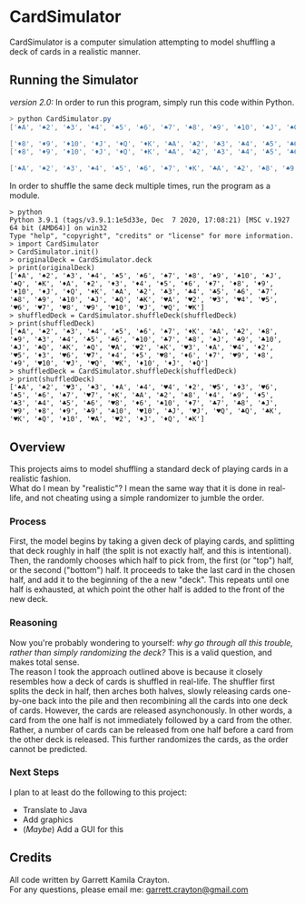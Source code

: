 # CardSimulator
CardSimulator is a computer simulation attempting to model shuffling a deck of cards in a realistic manner. 

## Running the Simulator
*version 2.0:* In order to run this program, simply run this code within Python. 
```powershell
> python CardSimulator.py
['♠A', '♠2', '♠3', '♠4', '♠5', '♠6', '♠7', '♠8', '♠9', '♠10', '♠J', '♠Q', '♠K', '♦A', '♦2', '♦3', '♦4', '♦5', '♦6', '♦7', '♦8', '♦9', '♦10', '♦J', '♦Q', '♦K', '♣A', '♣2', '♣3', '♣4', '♣5', '♣6', '♣7', '♣8', '♣9', '♣10', '♣J', '♣Q', '♣K', '♥A', '♥2', '♥3', '♥4', '♥5', '♥6', '♥7', '♥8', '♥9', '♥10', '♥J', '♥Q', '♥K']

['♦8', '♦9', '♦10', '♦J', '♦Q', '♦K', '♣A', '♣2', '♣3', '♣4', '♣5', '♣6', '♣7', '♦7', '♦6', '♦5', '♦4', '♥K', '♦3', '♦2', '♦A', '♥Q', '♥J', '♥10', '♠K', '♥9', '♥8', '♥7', '♠Q', '♠J', '♠10', '♠9', '♥6', '♥5', '♥4', '♥3', '♠8', '♥2', '♥A', '♣K', '♠7', '♠6', '♣Q', '♣J', '♣10', '♠5', '♠4', '♣9', '♠3', '♣8', '♠2', '♠A']
['♦8', '♦9', '♦10', '♦J', '♦Q', '♦K', '♣A', '♣2', '♣3', '♣4', '♣5', '♣6', '♣7', '♦7', '♦6', '♦5', '♦4', '♥K', '♦3', '♠A', '♠9', '♠2', '♣8', '♠3', '♣9', '♠10', '♠4', '♠J', '♠Q', '♠5', '♣10', '♥7', '♣J', '♥8', '♣Q', '♥9', '♠6', '♠7', '♠K', '♣K', '♥A', '♥2', '♥10', '♥J', '♥Q', '♠8', '♥3', '♦A', '♥4', '♥5', '♦2', '♥6']

['♠A', '♠2', '♠3', '♠4', '♠5', '♠6', '♠7', '♦K', '♣A', '♣2', '♠8', '♠9', '♣3', '♣4', '♣5', '♣6', '♠10', '♣7', '♣8', '♠J', '♣9', '♣10', '♣J', '♣Q', '♣K', '♠Q', '♥A', '♥2', '♠K', '♥3', '♦A', '♥4', '♦2', '♥5', '♦3', '♥6', '♥7', '♦4', '♦5', '♥8', '♦6', '♦7', '♥9', '♦8', '♦9', '♥10', '♥J', '♥Q', '♥K', '♦10', '♦J', '♦Q']
``` 
In order to shuffle the same deck multiple times, run the program as a module. 
```console
> python
Python 3.9.1 (tags/v3.9.1:1e5d33e, Dec  7 2020, 17:08:21) [MSC v.1927 64 bit (AMD64)] on win32
Type "help", "copyright", "credits" or "license" for more information.
> import CardSimulator
> CardSimulator.init()
> originalDeck = CardSimulator.deck
> print(originalDeck)
['♠A', '♠2', '♠3', '♠4', '♠5', '♠6', '♠7', '♠8', '♠9', '♠10', '♠J', '♠Q', '♠K', '♦A', '♦2', '♦3', '♦4', '♦5', '♦6', '♦7', '♦8', '♦9', '♦10', '♦J', '♦Q', '♦K', '♣A', '♣2', '♣3', '♣4', '♣5', '♣6', '♣7', '♣8', '♣9', '♣10', '♣J', '♣Q', '♣K', '♥A', '♥2', '♥3', '♥4', '♥5', '♥6', '♥7', '♥8', '♥9', '♥10', '♥J', '♥Q', '♥K']
> shuffledDeck = CardSimulator.shuffleDeck(shuffledDeck)
> print(shuffledDeck)
['♠A', '♠2', '♠3', '♠4', '♠5', '♠6', '♠7', '♦K', '♣A', '♣2', '♠8', '♠9', '♣3', '♣4', '♣5', '♣6', '♠10', '♣7', '♣8', '♠J', '♣9', '♣10', '♣J', '♣Q', '♣K', '♠Q', '♥A', '♥2', '♠K', '♥3', '♦A', '♥4', '♦2', '♥5', '♦3', '♥6', '♥7', '♦4', '♦5', '♥8', '♦6', '♦7', '♥9', '♦8', '♦9', '♥10', '♥J', '♥Q', '♥K', '♦10', '♦J', '♦Q']
> shuffledDeck = CardSimulator.shuffleDeck(shuffledDeck)
> print(shuffledDeck)
['♠A', '♠2', '♥3', '♠3', '♦A', '♠4', '♥4', '♦2', '♥5', '♦3', '♥6', '♠5', '♠6', '♠7', '♥7', '♦K', '♣A', '♣2', '♠8', '♦4', '♠9', '♦5', '♣3', '♣4', '♣5', '♣6', '♥8', '♦6', '♠10', '♦7', '♣7', '♣8', '♠J', '♥9', '♦8', '♦9', '♣9', '♣10', '♥10', '♣J', '♥J', '♥Q', '♣Q', '♣K', '♥K', '♠Q', '♦10', '♥A', '♥2', '♦J', '♦Q', '♠K']
```

## Overview
This projects aims to model shuffling a standard deck of playing cards in a realistic fashion. \
What do I mean by "realistic"? I mean the same way that it is done in real-life, and not cheating using a simple randomizer to jumble the order.

### Process
First, the model begins by taking a given deck of playing cards, and splitting that deck roughly in half (the split is not exactly half, and this is intentional). \
Then, the randomly chooses which half to pick from, the first (or "top") half, or the second ("bottom") half. It proceeds to take the last card in the chosen half, and add it to the beginning of the a new "deck". This repeats until one half is exhausted, at which point the other half is added to the front of the new deck.

### Reasoning
Now you're probably wondering to yourself: *why go through all this trouble, rather than simply randomizing the deck?* This is a valid question, and makes total sense. \
The reason I took the approach outlined above is because it closely resembles how a deck of cards is shuffled in real-life. The shuffler first splits the deck in half, then arches both halves, slowly releasing cards one-by-one back into the pile and then recombining all the cards into one deck of cards. However, the cards are released asynchonously. In other words, a card from the one half is not immediately followed by a card from the other. Rather, a number of cards can be released from one half before a card from the other deck is released. This further randomizes the cards, as the order cannot be predicted.

### Next Steps
I plan to at least do the following to this project:
* Translate to Java
* Add graphics
* (*Maybe*) Add a GUI for this

## Credits
All code written by Garrett Kamila Crayton. \
For any questions, please email me: <garrett.crayton@gmail.com>
